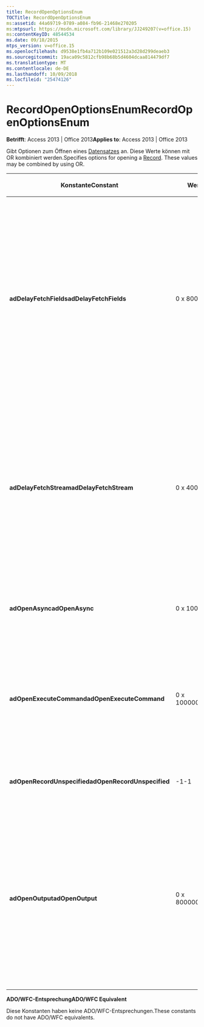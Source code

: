 ```yaml
---
title: RecordOpenOptionsEnum
TOCTitle: RecordOpenOptionsEnum
ms:assetid: 44a69719-0789-a084-fb96-21468e270205
ms:mtpsurl: https://msdn.microsoft.com/library/JJ249207(v=office.15)
ms:contentKeyID: 48544534
ms.date: 09/18/2015
mtps_version: v=office.15
ms.openlocfilehash: d9538e1fb4a712b109e021512a3d28d299deaeb3
ms.sourcegitcommit: 19aca09c5812cfb98b68b5d4604dcaa814479df7
ms.translationtype: MT
ms.contentlocale: de-DE
ms.lasthandoff: 10/09/2018
ms.locfileid: "25474126"
---
```

# <a name="recordopenoptionsenum"></a><span data-ttu-id="c9c4c-102">RecordOpenOptionsEnum</span><span class="sxs-lookup"><span data-stu-id="c9c4c-102">RecordOpenOptionsEnum</span></span>


<span data-ttu-id="c9c4c-103">**Betrifft**: Access 2013 | Office 2013</span><span class="sxs-lookup"><span data-stu-id="c9c4c-103">**Applies to**: Access 2013 | Office 2013</span></span>

<span data-ttu-id="c9c4c-p101">Gibt Optionen zum Öffnen eines [Datensatzes](record-object-ado.md) an. Diese Werte können mit OR kombiniert werden.</span><span class="sxs-lookup"><span data-stu-id="c9c4c-p101">Specifies options for opening a [Record](record-object-ado.md). These values may be combined by using OR.</span></span>

<table>
<colgroup>
<col style="width: 33%" />
<col style="width: 33%" />
<col style="width: 33%" />
</colgroup>
<thead>
<tr class="header">
<th><p><span data-ttu-id="c9c4c-106">Konstante</span><span class="sxs-lookup"><span data-stu-id="c9c4c-106">Constant</span></span></p></th>
<th><p><span data-ttu-id="c9c4c-107">Wert</span><span class="sxs-lookup"><span data-stu-id="c9c4c-107">Value</span></span></p></th>
<th><p><span data-ttu-id="c9c4c-108">Beschreibung</span><span class="sxs-lookup"><span data-stu-id="c9c4c-108">Description</span></span></p></th>
</tr>
</thead>
<tbody>
<tr class="odd">
<td><p><span data-ttu-id="c9c4c-109"><strong>adDelayFetchFields</strong></span><span class="sxs-lookup"><span data-stu-id="c9c4c-109"><strong>adDelayFetchFields</strong></span></span></p></td>
<td><p><span data-ttu-id="c9c4c-110">0 x 8000</span><span class="sxs-lookup"><span data-stu-id="c9c4c-110">0x8000</span></span></p></td>
<td><p><span data-ttu-id="c9c4c-111">Der Anbieter zeigt, dass die Felder, die dem <strong>Eintrag</strong> zugeordnete zunächst nicht abgerufen werden müssen, aber beim ersten Versuch Zugriff auf das Feld abgerufen werden können.</span><span class="sxs-lookup"><span data-stu-id="c9c4c-111">Indicates to the provider that the fields associated with the <strong>Record</strong> need not be retrieved initially, but can be retrieved at the first attempt to access the field.</span></span> <span data-ttu-id="c9c4c-112">Das Standardverhalten, durch die Abwesenheit dieses Flags ist die <strong>Datensatz</strong> -Objektfelder abgerufen.</span><span class="sxs-lookup"><span data-stu-id="c9c4c-112">The default behavior, indicated by the absence of this flag, is to retrieve all the <strong>Record</strong> object fields.</span></span></p></td>
</tr>
<tr class="even">
<td><p><span data-ttu-id="c9c4c-113"><strong>adDelayFetchStream</strong></span><span class="sxs-lookup"><span data-stu-id="c9c4c-113"><strong>adDelayFetchStream</strong></span></span></p></td>
<td><p><span data-ttu-id="c9c4c-114">0 x 4000</span><span class="sxs-lookup"><span data-stu-id="c9c4c-114">0x4000</span></span></p></td>
<td><p><span data-ttu-id="c9c4c-115">Der Anbieter zeigt, dass der dem <strong>Eintrag</strong> zugeordnete Standarddatenstrom zunächst nicht abgerufen werden muss.</span><span class="sxs-lookup"><span data-stu-id="c9c4c-115">Indicates to the provider that the default stream associated with the <strong>Record</strong> need not be retrieved initially.</span></span> <span data-ttu-id="c9c4c-116">Das Standardverhalten, durch die Abwesenheit dieses Flags ist abzurufenden den Standarddatenstrom das <strong>Record</strong> -Objekt zugeordnet.</span><span class="sxs-lookup"><span data-stu-id="c9c4c-116">The default behavior, indicated by the absence of this flag, is to retrieve the default stream associated with the <strong>Record</strong> object.</span></span></p></td>
</tr>
<tr class="odd">
<td><p><span data-ttu-id="c9c4c-117"><strong>adOpenAsync</strong></span><span class="sxs-lookup"><span data-stu-id="c9c4c-117"><strong>adOpenAsync</strong></span></span></p></td>
<td><p><span data-ttu-id="c9c4c-118">0 x 1000</span><span class="sxs-lookup"><span data-stu-id="c9c4c-118">0x1000</span></span></p></td>
<td><p><span data-ttu-id="c9c4c-119">Gibt an, dass das <strong>Record</strong>-Objekt im asynchronen Modus geöffnet wird.</span><span class="sxs-lookup"><span data-stu-id="c9c4c-119">Indicates that the <strong>Record</strong> object is opened in asynchronous mode.</span></span></p></td>
</tr>
<tr class="even">
<td><p><span data-ttu-id="c9c4c-120"><strong>adOpenExecuteCommand</strong></span><span class="sxs-lookup"><span data-stu-id="c9c4c-120"><strong>adOpenExecuteCommand</strong></span></span></p></td>
<td><p><span data-ttu-id="c9c4c-121">0 x 10000</span><span class="sxs-lookup"><span data-stu-id="c9c4c-121">0x10000</span></span></p></td>
<td><p><span data-ttu-id="c9c4c-p104">Gibt an, dass die Quellzeichenfolge Befehlstext enthält, der ausgeführt werden sollte. Dieser Wert entspricht der <strong>adCmdText</strong>-Option von <strong>Recordset.Open</strong>.</span><span class="sxs-lookup"><span data-stu-id="c9c4c-p104">Indicates that the Source string contains command text that should be executed. This value is equivalent to the <strong>adCmdText</strong> option on <strong>Recordset.Open</strong>.</span></span></p></td>
</tr>
<tr class="odd">
<td><p><span data-ttu-id="c9c4c-124"><strong>adOpenRecordUnspecified</strong></span><span class="sxs-lookup"><span data-stu-id="c9c4c-124"><strong>adOpenRecordUnspecified</strong></span></span></p></td>
<td><p><span data-ttu-id="c9c4c-125">-1</span><span class="sxs-lookup"><span data-stu-id="c9c4c-125">-1</span></span></p></td>
<td><p><span data-ttu-id="c9c4c-p105">Standardwert. Gibt an, dass keine Optionen angegeben sind.</span><span class="sxs-lookup"><span data-stu-id="c9c4c-p105">Default. Indicates no options are specified.</span></span></p></td>
</tr>
<tr class="even">
<td><p><span data-ttu-id="c9c4c-128"><strong>adOpenOutput</strong></span><span class="sxs-lookup"><span data-stu-id="c9c4c-128"><strong>adOpenOutput</strong></span></span></p></td>
<td><p><span data-ttu-id="c9c4c-129">0 x 800000</span><span class="sxs-lookup"><span data-stu-id="c9c4c-129">0x800000</span></span></p></td>
<td><p><span data-ttu-id="c9c4c-130">Gibt an, dass, wenn die Datenquelle an einen Knoten verweist, der ein ausführbares Skript enthält (z. B. ein. ASP-Seite), und klicken Sie dann die geöffnete <strong>Datensatz</strong> die Ergebnisse des ausgeführten Skripts enthalten soll.</span><span class="sxs-lookup"><span data-stu-id="c9c4c-130">Indicates that if the source points to a node that contains an executable script (such as an .ASP page), then the opened <strong>Record</strong> will contain the results of the executed script.</span></span> <span data-ttu-id="c9c4c-131">Dieser Wert ist nur gültig, wenn nicht der Auflistung Datensätze.</span><span class="sxs-lookup"><span data-stu-id="c9c4c-131">This value is only valid with non-collection records.</span></span></p></td>
</tr>
</tbody>
</table>


<span data-ttu-id="c9c4c-132">**ADO/WFC-Entsprechung**</span><span class="sxs-lookup"><span data-stu-id="c9c4c-132">**ADO/WFC Equivalent**</span></span>

<span data-ttu-id="c9c4c-133">Diese Konstanten haben keine ADO/WFC-Entsprechungen.</span><span class="sxs-lookup"><span data-stu-id="c9c4c-133">These constants do not have ADO/WFC equivalents.</span></span>

